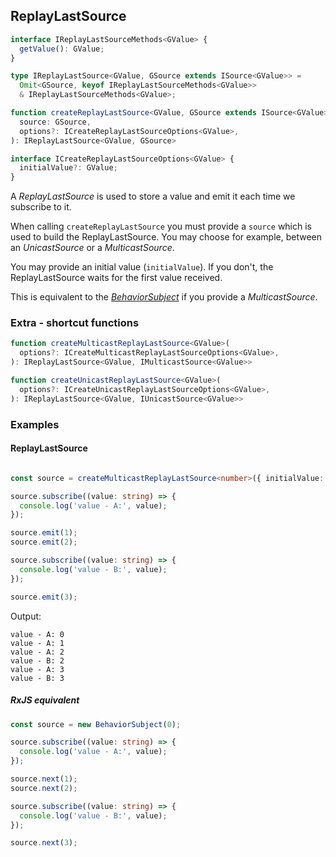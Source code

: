 ## ReplayLastSource

```ts
interface IReplayLastSourceMethods<GValue> {
  getValue(): GValue;
}

type IReplayLastSource<GValue, GSource extends ISource<GValue>> =
  Omit<GSource, keyof IReplayLastSourceMethods<GValue>>
  & IReplayLastSourceMethods<GValue>;
```

```ts
function createReplayLastSource<GValue, GSource extends ISource<GValue>>(
  source: GSource,
  options?: ICreateReplayLastSourceOptions<GValue>,
): IReplayLastSource<GValue, GSource>
```

```ts
interface ICreateReplayLastSourceOptions<GValue> {
  initialValue?: GValue;
}
```

A *ReplayLastSource* is used to store a value and emit it each time we subscribe to it.

When calling `createReplayLastSource` you must provide a `source` which is used to build the ReplayLastSource. You may choose for example, between an *UnicastSource*
or a *MulticastSource*.

You may provide an initial value (`initialValue`). If you don't, the ReplayLastSource waits for the first value received.

This is equivalent to the *[BehaviorSubject](https://rxjs-dev.firebaseapp.com/guide/subject)* if you provide a *MulticastSource*.


### Extra - shortcut functions

```ts
function createMulticastReplayLastSource<GValue>(
  options?: ICreateMulticastReplayLastSourceOptions<GValue>,
): IReplayLastSource<GValue, IMulticastSource<GValue>>
```

```ts
function createUnicastReplayLastSource<GValue>(
  options?: ICreateUnicastReplayLastSourceOptions<GValue>,
): IReplayLastSource<GValue, IUnicastSource<GValue>>
```



### Examples

#### ReplayLastSource

```ts

const source = createMulticastReplayLastSource<number>({ initialValue: 0 });

source.subscribe((value: string) => {
  console.log('value - A:', value);
});

source.emit(1);
source.emit(2);

source.subscribe((value: string) => {
  console.log('value - B:', value);
});

source.emit(3);
```

Output:

```text
value - A: 0
value - A: 1
value - A: 2
value - B: 2
value - A: 3
value - B: 3
```

##### RxJS equivalent

```ts
const source = new BehaviorSubject(0);

source.subscribe((value: string) => {
  console.log('value - A:', value);
});

source.next(1);
source.next(2);

source.subscribe((value: string) => {
  console.log('value - B:', value);
});

source.next(3);
```

